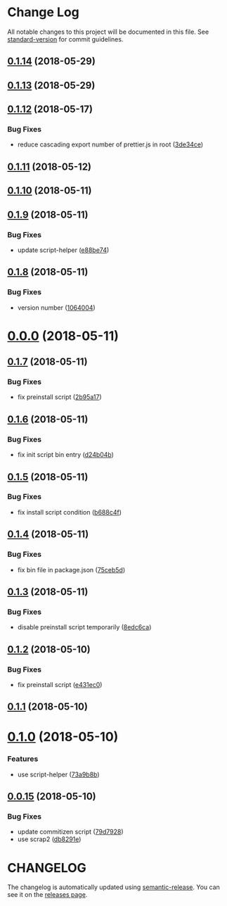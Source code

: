 # Change Log

All notable changes to this project will be documented in this file. See [standard-version](https://github.com/conventional-changelog/standard-version) for commit guidelines.

<a name="0.1.14"></a>
## [0.1.14](https://github.com/ozum/moe-scripts/compare/v0.1.13...v0.1.14) (2018-05-29)



<a name="0.1.13"></a>
## [0.1.13](https://github.com/ozum/moe-scripts/compare/v0.1.12...v0.1.13) (2018-05-29)



<a name="0.1.12"></a>
## [0.1.12](https://github.com/ozum/moe-scripts/compare/v0.1.11...v0.1.12) (2018-05-17)


### Bug Fixes

* reduce cascading export number of prettier.js in root ([3de34ce](https://github.com/ozum/moe-scripts/commit/3de34ce))



<a name="0.1.11"></a>
## [0.1.11](https://github.com/ozum/moe-scripts/compare/v0.1.10...v0.1.11) (2018-05-12)



<a name="0.1.10"></a>
## [0.1.10](https://github.com/ozum/moe-scripts/compare/v0.1.9...v0.1.10) (2018-05-11)



<a name="0.1.9"></a>
## [0.1.9](https://github.com/ozum/moe-scripts/compare/v0.1.8...v0.1.9) (2018-05-11)


### Bug Fixes

* update script-helper ([e88be74](https://github.com/ozum/moe-scripts/commit/e88be74))



<a name="0.1.8"></a>
## [0.1.8](https://github.com/ozum/moe-scripts/compare/v0.0.0...v0.1.8) (2018-05-11)


### Bug Fixes

* version number ([1064004](https://github.com/ozum/moe-scripts/commit/1064004))



<a name="0.0.0"></a>
# [0.0.0](https://github.com/ozum/moe-scripts/compare/v0.1.7...v0.0.0) (2018-05-11)



<a name="0.1.7"></a>
## [0.1.7](https://github.com/ozum/moe-scripts/compare/v0.1.6...v0.1.7) (2018-05-11)


### Bug Fixes

* fix preinstall script ([2b95a17](https://github.com/ozum/moe-scripts/commit/2b95a17))



<a name="0.1.6"></a>
## [0.1.6](https://github.com/ozum/moe-scripts/compare/v0.1.5...v0.1.6) (2018-05-11)


### Bug Fixes

* fix init script bin entry ([d24b04b](https://github.com/ozum/moe-scripts/commit/d24b04b))



<a name="0.1.5"></a>
## [0.1.5](https://github.com/ozum/moe-scripts/compare/v0.1.4...v0.1.5) (2018-05-11)


### Bug Fixes

* fix install script condition ([b688c4f](https://github.com/ozum/moe-scripts/commit/b688c4f))



<a name="0.1.4"></a>
## [0.1.4](https://github.com/ozum/moe-scripts/compare/v0.1.3...v0.1.4) (2018-05-11)


### Bug Fixes

* fix bin file in package.json ([75ceb5d](https://github.com/ozum/moe-scripts/commit/75ceb5d))



<a name="0.1.3"></a>
## [0.1.3](https://github.com/ozum/moe-scripts/compare/v0.1.2...v0.1.3) (2018-05-11)


### Bug Fixes

* disable preinstall script temporarily ([8edc6ca](https://github.com/ozum/moe-scripts/commit/8edc6ca))



<a name="0.1.2"></a>
## [0.1.2](https://github.com/ozum/moe-scripts/compare/v0.1.1...v0.1.2) (2018-05-10)


### Bug Fixes

* fix preinstall script ([e431ec0](https://github.com/ozum/moe-scripts/commit/e431ec0))



<a name="0.1.1"></a>
## [0.1.1](https://github.com/ozum/moe-scripts/compare/v0.1.0...v0.1.1) (2018-05-10)



<a name="0.1.0"></a>
# [0.1.0](https://github.com/ozum/moe-scripts/compare/v0.0.61...v0.1.0) (2018-05-10)


### Features

* use script-helper ([73a9b8b](https://github.com/ozum/moe-scripts/commit/73a9b8b))



<a name="0.0.15"></a>
## [0.0.15](https://github.com/ozum/scrap/compare/v0.0.14...v0.0.15) (2018-05-10)


### Bug Fixes

* update commitizen script ([79d7928](https://github.com/ozum/scrap/commit/79d7928))
* use scrap2 ([db8291e](https://github.com/ozum/scrap/commit/db8291e))



# CHANGELOG

The changelog is automatically updated using [semantic-release](https://github.com/semantic-release/semantic-release).
You can see it on the [releases page](../../releases).
